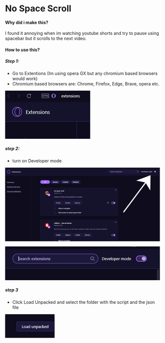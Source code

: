 # No Space Scroll
#### Why did i make this?
I found it annoying when im watching youtube shorts and try to pause using spacebar but it scrolls to the next video.
#### How to use this?
##### Step 1:
* Go to Extentions (Im using opera GX but any chromium based browsers would work)
* Chromium based browsers are: Chrome, Firefox, Edge, Brave, opera etc.

![Alt text](/images/step1.png?raw=true "Optional Title")

##### step 2:
* turn on Developer mode

![Alt text](/images/image.png?raw=true "Optional Title")

![Alt text](/images/step2.png?raw=true "Optional Title")

##### step 3
* Click Load Unpacked and select the folder with the script and the json file

![Alt text](/images/step3.png?raw=true "Optional Title")

